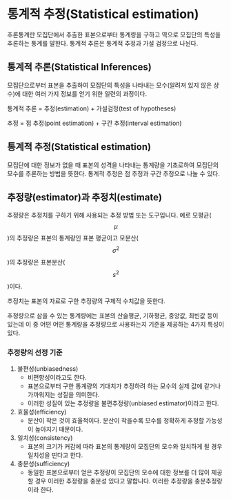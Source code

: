 # 통계적 추정(Statistical estimation)

추론통계란 모집단에서 추출한 표본으로부터 통계량을 구하고 역으로 모집단의 특성을 추론하는 통계를 말한다.
통계적 추론은 통계적 추정과 가설 검정으로 나뉜다.

## 통계적 추론(Statistical Inferences)
모집단으로부터 표본을 추출하여 모집단의 특성을 나타내는 모수(알려져 있지 않은 상수)에 대한 여러 가지 정보를 얻기 위한 일련의 과정이다.

통계적 추론 = 추정(estimation) + 가설검정(test of hypotheses) 

추정 = 점 추정(point estimation) + 구간 추정(interval estimation)

## 통계적 추정(Statistical estimation)
모집단에 대한 정보가 없을 때 표본의 성격을 나타내는 통계량을 기초로하여 모집단의 모수를 추론하는 방법을 뜻한다.
통계적 추정은 점 추정과 구간 추정으로 나눌 수 있다.

## 추정량(estimator)과 추정치(estimate)
추정량은 추정치를 구하기 위해 사용되는 추정 방법 또는 도구입니다. 예로 모평균($$\mu$$)의 추정량은 표본의 통계량인 표본 평균이고 모분산($$\sigma^2$$)의 추정량은 표본분산($$s^2$$)이다.

추정치는 표본의 자료로 구한 추정량의 구체적 수치값을 뜻한다.

추정량으로 삼을 수 있는 통계량에는 표본의 산술평균, 기하평균, 중앙값, 최빈값 등이 있는데 이 중 어떤 어떤 통계량을 추정량으로 사용하는지 기준을 제공하는 4가지 특성이 있다.

### 추정량의 선정 기준
1. 불편성(unbiasedness)
    - 비편향성이라고도 한다.
    - 표본으로부터 구한 통계량의 기대치가 추정하려 하는 모수의 실제 값에 같거나 가까워지는 성질을 의미한다.
    - 이러한 성질이 있는 추정량을 불편추정량(unbiased estimator)이라고 한다.
2. 효율성(efficiency)
    - 분산이 작은 것이 효율적이다. 분산이 작을수록 모수를 정확하게 추정할 가능성이 높아지기 때문이다. 
3. 일치성(consistency)
    - 표본의 크기가 커감에 따라 표본의 통계량이 모집단의 모수와 일치하게 될 경우 일치성을 띤다고 한다.
4. 충분성(sufficiency)
    - 동일한 표본으로부터 얻은 추정량이 모집단의 모수에 대한 정보를 더 많이 제공할 경우 이러한 추정량을 충분성 있다고 말합니다. 이러한 추정량을 충분추정량이라 한다.
